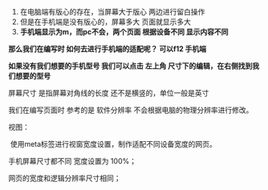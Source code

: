1. 在电脑端有版心的存在，当屏幕大于版心 两边进行留白操作
2. 但是在手机端是没有版心的，屏幕多大 页面就显示多大
3. **手机端显示为m，而pc不会，两个页面 根据设备不同 显示内容不同**

**那么我们在编写时 如何去进行手机端的适配呢？ 可以f12 手机端**

**如果没有我们想要的手机型号 我们可以点击 左上角 尺寸下的编辑，在右侧找到我们想要的型号**

屏幕尺寸 是指屏幕对角线的长度 还不是横竖的，单位一般是英寸



我们在编写页面时 参考的是 软件分辨率 不会根据电脑的物理分辨率进行修改。



视图：

​	使用meta标签进行视窗宽度设置，制作适配不同设备宽度的网页。

手机屏幕尺寸都不同 宽度设置为 100%；

网页的宽度和逻辑分辨率尺寸相同；







